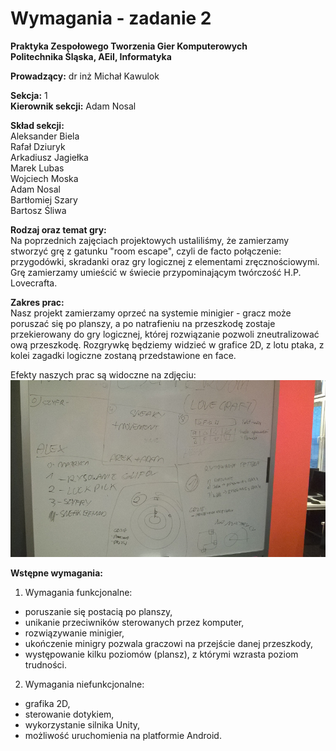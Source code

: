 # Wymagania - zadanie 2
**Praktyka Zespołowego Tworzenia Gier Komputerowych**  
**Politechnika Śląska, AEiI, Informatyka**  

**Prowadzący:** dr inż Michał Kawulok

**Sekcja:** 1  
**Kierownik sekcji:** Adam Nosal  

**Skład sekcji:**  
Aleksander Biela  
Rafał Dziuryk  
Arkadiusz Jagiełka  
Marek Lubas  
Wojciech Moska   
Adam Nosal   
Bartłomiej Szary   
Bartosz Śliwa  

<div style="page-break-after: always;"></div>

**Rodzaj oraz temat gry:**  
Na poprzednich zajęciach projektowych ustaliliśmy, że zamierzamy stworzyć grę z gatunku "room escape", czyli de facto połączenie: przygodówki, skradanki oraz gry logicznej z elementami zręcznościowymi. Grę zamierzamy umieścić w świecie przypominającym twórczość H.P. Lovecrafta.

**Zakres prac:**  
Nasz projekt zamierzamy oprzeć na systemie minigier - gracz może poruszać się po planszy, a po natrafieniu na przeszkodę zostaje przekierowany do gry logicznej, której rozwiązanie pozwoli zneutralizować ową przeszkodę. Rozgrywkę będziemy widzieć w grafice 2D, z lotu ptaka, z kolei zagadki logiczne zostaną przedstawione en face.  

Efekty naszych prac są widoczne na zdjęciu:
![alt text](tablica.jpg "Tablica")

**Wstępne wymagania:**  

1. Wymagania funkcjonalne:
  * poruszanie się postacią po planszy,
  * unikanie przeciwników sterowanych przez komputer,
  * rozwiązywanie minigier,
  * ukończenie minigry pozwala graczowi na przejście danej przeszkody,
  * występowanie kilku poziomów (plansz), z którymi wzrasta poziom trudności.
2. Wymagania niefunkcjonalne:
  * grafika 2D,
  * sterowanie dotykiem,
  * wykorzystanie silnika Unity,
  * możliwość uruchomienia na platformie Android.

